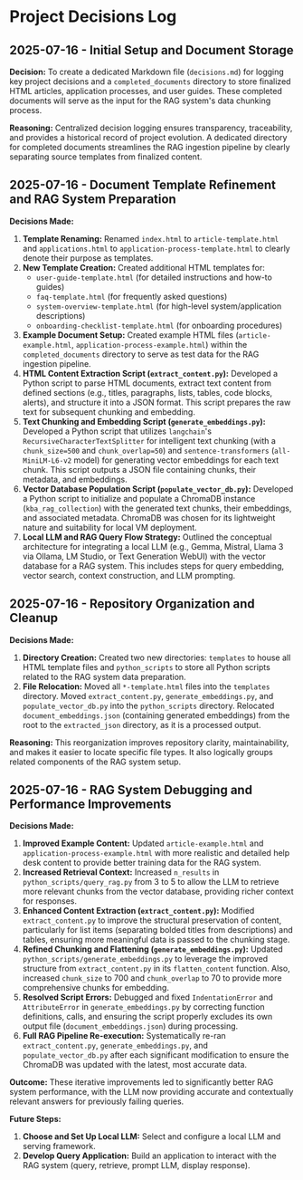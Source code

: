 # Project Decisions Log

## 2025-07-16 - Initial Setup and Document Storage

**Decision:** To create a dedicated Markdown file (`decisions.md`) for logging key project decisions and a `completed_documents` directory to store finalized HTML articles, application processes, and user guides. These completed documents will serve as the input for the RAG system's data chunking process.

**Reasoning:** Centralized decision logging ensures transparency, traceability, and provides a historical record of project evolution. A dedicated directory for completed documents streamlines the RAG ingestion pipeline by clearly separating source templates from finalized content.

## 2025-07-16 - Document Template Refinement and RAG System Preparation

**Decisions Made:**

1.  **Template Renaming:** Renamed `index.html` to `article-template.html` and `applications.html` to `application-process-template.html` to clearly denote their purpose as templates.
2.  **New Template Creation:** Created additional HTML templates for:
    *   `user-guide-template.html` (for detailed instructions and how-to guides)
    *   `faq-template.html` (for frequently asked questions)
    *   `system-overview-template.html` (for high-level system/application descriptions)
    *   `onboarding-checklist-template.html` (for onboarding procedures)
3.  **Example Document Setup:** Created example HTML files (`article-example.html`, `application-process-example.html`) within the `completed_documents` directory to serve as test data for the RAG ingestion pipeline.
4.  **HTML Content Extraction Script (`extract_content.py`):** Developed a Python script to parse HTML documents, extract text content from defined sections (e.g., titles, paragraphs, lists, tables, code blocks, alerts), and structure it into a JSON format. This script prepares the raw text for subsequent chunking and embedding.
5.  **Text Chunking and Embedding Script (`generate_embeddings.py`):** Developed a Python script that utilizes `langchain`'s `RecursiveCharacterTextSplitter` for intelligent text chunking (with a `chunk_size=500` and `chunk_overlap=50`) and `sentence-transformers` (`all-MiniLM-L6-v2` model) for generating vector embeddings for each text chunk. This script outputs a JSON file containing chunks, their metadata, and embeddings.
6.  **Vector Database Population Script (`populate_vector_db.py`):** Developed a Python script to initialize and populate a ChromaDB instance (`kba_rag_collection`) with the generated text chunks, their embeddings, and associated metadata. ChromaDB was chosen for its lightweight nature and suitability for local VM deployment.
7.  **Local LLM and RAG Query Flow Strategy:** Outlined the conceptual architecture for integrating a local LLM (e.g., Gemma, Mistral, Llama 3 via Ollama, LM Studio, or Text Generation WebUI) with the vector database for a RAG system. This includes steps for query embedding, vector search, context construction, and LLM prompting.

## 2025-07-16 - Repository Organization and Cleanup

**Decisions Made:**

1.  **Directory Creation:** Created two new directories: `templates` to house all HTML template files and `python_scripts` to store all Python scripts related to the RAG system data preparation.
2.  **File Relocation:** Moved all `*-template.html` files into the `templates` directory. Moved `extract_content.py`, `generate_embeddings.py`, and `populate_vector_db.py` into the `python_scripts` directory. Relocated `document_embeddings.json` (containing generated embeddings) from the root to the `extracted_json` directory, as it is a processed output.

**Reasoning:** This reorganization improves repository clarity, maintainability, and makes it easier to locate specific file types. It also logically groups related components of the RAG system setup.

## 2025-07-16 - RAG System Debugging and Performance Improvements

**Decisions Made:**

1.  **Improved Example Content:** Updated `article-example.html` and `application-process-example.html` with more realistic and detailed help desk content to provide better training data for the RAG system.
2.  **Increased Retrieval Context:** Increased `n_results` in `python_scripts/query_rag.py` from 3 to 5 to allow the LLM to retrieve more relevant chunks from the vector database, providing richer context for responses.
3.  **Enhanced Content Extraction (`extract_content.py`):** Modified `extract_content.py` to improve the structural preservation of content, particularly for list items (separating bolded titles from descriptions) and tables, ensuring more meaningful data is passed to the chunking stage.
4.  **Refined Chunking and Flattening (`generate_embeddings.py`):** Updated `python_scripts/generate_embeddings.py` to leverage the improved structure from `extract_content.py` in its `flatten_content` function. Also, increased `chunk_size` to 700 and `chunk_overlap` to 70 to provide more comprehensive chunks for embedding.
5.  **Resolved Script Errors:** Debugged and fixed `IndentationError` and `AttributeError` in `generate_embeddings.py` by correcting function definitions, calls, and ensuring the script properly excludes its own output file (`document_embeddings.json`) during processing.
6.  **Full RAG Pipeline Re-execution:** Systematically re-ran `extract_content.py`, `generate_embeddings.py`, and `populate_vector_db.py` after each significant modification to ensure the ChromaDB was updated with the latest, most accurate data.

**Outcome:** These iterative improvements led to significantly better RAG system performance, with the LLM now providing accurate and contextually relevant answers for previously failing queries.

**Future Steps:**

1.  **Choose and Set Up Local LLM:** Select and configure a local LLM and serving framework.
2.  **Develop Query Application:** Build an application to interact with the RAG system (query, retrieve, prompt LLM, display response).